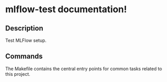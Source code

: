# mlflow-test documentation!

## Description

Test MLFlow setup.

## Commands

The Makefile contains the central entry points for common tasks related to this project.

